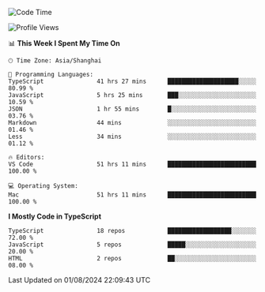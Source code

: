 <!--START_SECTION:waka-->
![Code Time](http://img.shields.io/badge/Code%20Time-6%2C495%20hrs%2028%20mins-blue)

![Profile Views](http://img.shields.io/badge/Profile%20Views-1-blue)

📊 **This Week I Spent My Time On** 

```text
🕑︎ Time Zone: Asia/Shanghai

💬 Programming Languages: 
TypeScript               41 hrs 27 mins      ████████████████████░░░░░   80.99 % 
JavaScript               5 hrs 25 mins       ███░░░░░░░░░░░░░░░░░░░░░░   10.59 % 
JSON                     1 hr 55 mins        █░░░░░░░░░░░░░░░░░░░░░░░░   03.76 % 
Markdown                 44 mins             ░░░░░░░░░░░░░░░░░░░░░░░░░   01.46 % 
Less                     34 mins             ░░░░░░░░░░░░░░░░░░░░░░░░░   01.12 % 

🔥 Editors: 
VS Code                  51 hrs 11 mins      █████████████████████████   100.00 % 

💻 Operating System: 
Mac                      51 hrs 11 mins      █████████████████████████   100.00 % 
```

**I Mostly Code in TypeScript** 

```text
TypeScript               18 repos            ██████████████████░░░░░░░   72.00 % 
JavaScript               5 repos             █████░░░░░░░░░░░░░░░░░░░░   20.00 % 
HTML                     2 repos             ██░░░░░░░░░░░░░░░░░░░░░░░   08.00 % 
```




 Last Updated on 01/08/2024 22:09:43 UTC
<!--END_SECTION:waka-->
